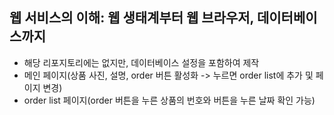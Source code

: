 ## 웹 서비스의 이해: 웹 생태계부터 웹 브라우저, 데이터베이스까지

- 해당 리포지토리에는 없지만, 데이터베이스 설정을 포함하여 제작
- 메인 페이지(상품 사진, 설명, order 버튼 활성화 -> 누르면 order list에 추가 및 페이지 변경)
- order list 페이지(order 버튼을 누른 상품의 번호와 버튼을 누른 날짜 확인 가능)
